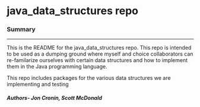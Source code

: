 # 
# java_data_structures repo
### Summary
--------------------------------------------------------------------------------
This is the README for the java_data_structures repo.
This repo is intended to be used as a dumping ground where myself and choice
collaborators can re-familarize ourselves with certain data structures and how
to implement them in the Java programming language.

This repo includes packages for the various data structures we are
implementing and testing

##### Authors- Jon Cronin, Scott McDonald